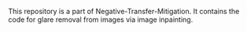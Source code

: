 This repository is a part of Negative-Transfer-Mitigation. It contains the code for 
glare removal from images via image inpainting.